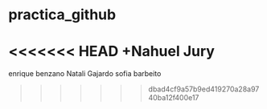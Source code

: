 # practica_github
<<<<<<< HEAD
+Nahuel Jury
=======
enrique benzano
Natali Gajardo
sofia barbeito
>>>>>>> dbad4cf9a57b9ed419270a28a9740ba12f400e17
